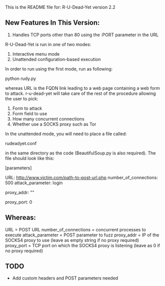 This is the README file for:
R-U-Dead-Yet version 2.2

New Features In This Version:
-----------------------------

1) Handles TCP ports other than 80 using the :PORT parameter in the URL

R-U-Dead-Yet is run in one of two modes:

1) Interactive menu mode
2) Unattended configuration-based execution

In order to run using the first mode, run as following:

python rudy.py <URL>

whereas URL is the FQDN link leading to a web page containing a web form to attack. 
r-u-dead-yet will take care of the rest of the procedure allowing the user to pick:
1) Form to attack
2) Form field to use
3) How many concurrent connections
4) Whether use a SOCKS proxy such as Tor

In the unattended mode, you will need to place a file called:

rudeadyet.conf

in the same directory as the code (BeautifulSoup.py is also required).
The file should look like this:

[parameters]

URL: http://www.victim.com/path-to-post-url.php
number_of_connections: 500
attack_parameter: login

proxy_addr: ""

proxy_port: 0

Whereas:
--------
URL = POST URL
number_of_connections = concurrent processes to execute
attack_parameter = POST parameter to fuzz
proxy_addr = IP of the SOCKS4 proxy to use (leave as empty string if no proxy required)
proxy_port = TCP port on which the SOCKS4 proxy is listening (leave as 0 if no proxy required)

TODO
----

- Add custom headers and POST parameters needed
